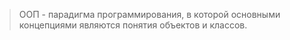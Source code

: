 > ООП - парадигма программирования, в которой основными концепциями являются понятия объектов и классов.

